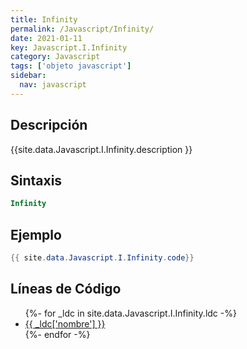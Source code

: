 ```yaml
---
title: Infinity
permalink: /Javascript/Infinity/
date: 2021-01-11
key: Javascript.I.Infinity
category: Javascript
tags: ['objeto javascript']
sidebar: 
  nav: javascript
---
```


## Descripción
{{site.data.Javascript.I.Infinity.description }}

## Sintaxis
~~~javascript
Infinity
~~~

## Ejemplo
~~~java
{{ site.data.Javascript.I.Infinity.code}}
~~~

## Líneas de Código
<ul>
{%- for _ldc in site.data.Javascript.I.Infinity.ldc -%}
   <li>
       <a href="{{_ldc['url'] }}">{{ _ldc['nombre'] }}</a>
   </li>
{%- endfor -%}
</ul>
